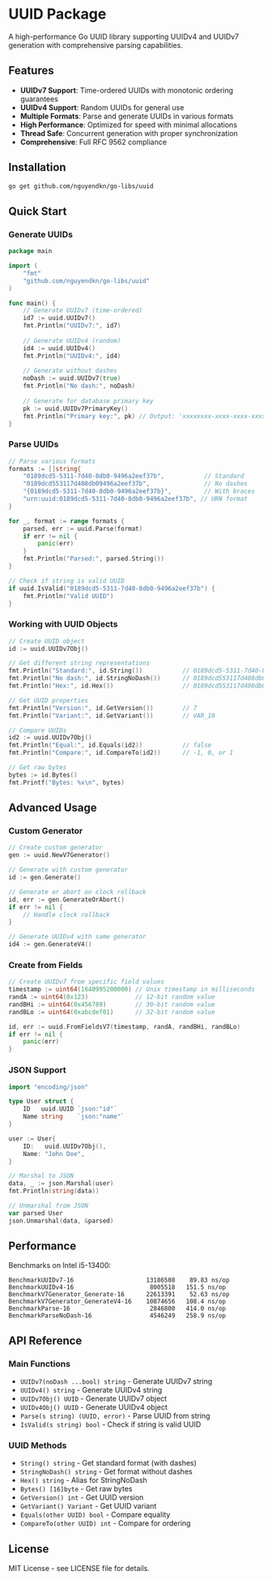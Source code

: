 # UUID Package

A high-performance Go UUID library supporting UUIDv4 and UUIDv7 generation with comprehensive parsing capabilities.

## Features

- **UUIDv7 Support**: Time-ordered UUIDs with monotonic ordering guarantees
- **UUIDv4 Support**: Random UUIDs for general use
- **Multiple Formats**: Parse and generate UUIDs in various formats
- **High Performance**: Optimized for speed with minimal allocations
- **Thread Safe**: Concurrent generation with proper synchronization
- **Comprehensive**: Full RFC 9562 compliance

## Installation

```bash
go get github.com/nguyendkn/go-libs/uuid
```

## Quick Start

### Generate UUIDs

```go
package main

import (
    "fmt"
    "github.com/nguyendkn/go-libs/uuid"
)

func main() {
    // Generate UUIDv7 (time-ordered)
    id7 := uuid.UUIDv7()
    fmt.Println("UUIDv7:", id7)
    
    // Generate UUIDv4 (random)
    id4 := uuid.UUIDv4()
    fmt.Println("UUIDv4:", id4)
    
    // Generate without dashes
    noDash := uuid.UUIDv7(true)
    fmt.Println("No dash:", noDash)
    
    // Generate for database primary key
    pk := uuid.UUIDv7PrimaryKey()
    fmt.Println("Primary key:", pk) // Output: 'xxxxxxxx-xxxx-xxxx-xxxx-xxxxxxxxxxxx'
}
```

### Parse UUIDs

```go
// Parse various formats
formats := []string{
    "0189dcd5-5311-7d40-8db0-9496a2eef37b",           // Standard
    "0189dcd553117d408db09496a2eef37b",               // No dashes
    "{0189dcd5-5311-7d40-8db0-9496a2eef37b}",         // With braces
    "urn:uuid:0189dcd5-5311-7d40-8db0-9496a2eef37b", // URN format
}

for _, format := range formats {
    parsed, err := uuid.Parse(format)
    if err != nil {
        panic(err)
    }
    fmt.Println("Parsed:", parsed.String())
}

// Check if string is valid UUID
if uuid.IsValid("0189dcd5-5311-7d40-8db0-9496a2eef37b") {
    fmt.Println("Valid UUID")
}
```

### Working with UUID Objects

```go
// Create UUID object
id := uuid.UUIDv7Obj()

// Get different string representations
fmt.Println("Standard:", id.String())           // 0189dcd5-5311-7d40-8db0-9496a2eef37b
fmt.Println("No dash:", id.StringNoDash())      // 0189dcd553117d408db09496a2eef37b
fmt.Println("Hex:", id.Hex())                   // 0189dcd553117d408db09496a2eef37b

// Get UUID properties
fmt.Println("Version:", id.GetVersion())        // 7
fmt.Println("Variant:", id.GetVariant())        // VAR_10

// Compare UUIDs
id2 := uuid.UUIDv7Obj()
fmt.Println("Equal:", id.Equals(id2))           // false
fmt.Println("Compare:", id.CompareTo(id2))      // -1, 0, or 1

// Get raw bytes
bytes := id.Bytes()
fmt.Printf("Bytes: %x\n", bytes)
```

## Advanced Usage

### Custom Generator

```go
// Create custom generator
gen := uuid.NewV7Generator()

// Generate with custom generator
id := gen.Generate()

// Generate or abort on clock rollback
id, err := gen.GenerateOrAbort()
if err != nil {
    // Handle clock rollback
}

// Generate UUIDv4 with same generator
id4 := gen.GenerateV4()
```

### Create from Fields

```go
// Create UUIDv7 from specific field values
timestamp := uint64(1640995200000) // Unix timestamp in milliseconds
randA := uint64(0x123)             // 12-bit random value
randBHi := uint64(0x456789)        // 30-bit random value
randBLo := uint64(0xabcdef01)      // 32-bit random value

id, err := uuid.FromFieldsV7(timestamp, randA, randBHi, randBLo)
if err != nil {
    panic(err)
}
```

### JSON Support

```go
import "encoding/json"

type User struct {
    ID   uuid.UUID `json:"id"`
    Name string    `json:"name"`
}

user := User{
    ID:   uuid.UUIDv7Obj(),
    Name: "John Doe",
}

// Marshal to JSON
data, _ := json.Marshal(user)
fmt.Println(string(data))

// Unmarshal from JSON
var parsed User
json.Unmarshal(data, &parsed)
```

## Performance

Benchmarks on Intel i5-13400:

```
BenchmarkUUIDv7-16                    13186508    89.83 ns/op
BenchmarkUUIDv4-16                     8005518   151.5 ns/op
BenchmarkV7Generator_Generate-16      22613391    52.63 ns/op
BenchmarkV7Generator_GenerateV4-16    10874656   108.4 ns/op
BenchmarkParse-16                      2846800   414.0 ns/op
BenchmarkParseNoDash-16                4546249   258.9 ns/op
```

## API Reference

### Main Functions

- `UUIDv7(noDash ...bool) string` - Generate UUIDv7 string
- `UUIDv4() string` - Generate UUIDv4 string
- `UUIDv7Obj() UUID` - Generate UUIDv7 object
- `UUIDv4Obj() UUID` - Generate UUIDv4 object
- `Parse(s string) (UUID, error)` - Parse UUID from string
- `IsValid(s string) bool` - Check if string is valid UUID

### UUID Methods

- `String() string` - Get standard format (with dashes)
- `StringNoDash() string` - Get format without dashes
- `Hex() string` - Alias for StringNoDash
- `Bytes() [16]byte` - Get raw bytes
- `GetVersion() int` - Get UUID version
- `GetVariant() Variant` - Get UUID variant
- `Equals(other UUID) bool` - Compare equality
- `CompareTo(other UUID) int` - Compare for ordering

## License

MIT License - see LICENSE file for details.
